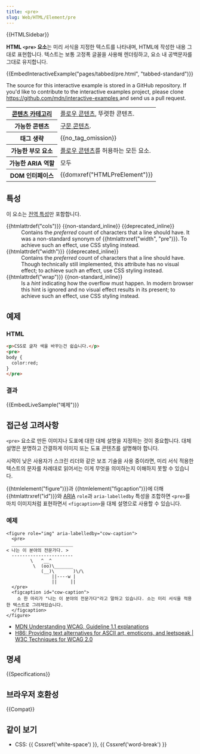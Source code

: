 ```yaml
---
title: <pre>
slug: Web/HTML/Element/pre
---
```


{{HTMLSidebar}}

**HTML `<pre>` 요소**는 미리 서식을 지정한 텍스트를 나타내며, HTML에 작성한 내용 그대로 표현합니다. 텍스트는 보통 고정폭 글꼴을 사용해 렌더링하고, 요소 내 공백문자를 그대로 유지합니다.

{{EmbedInteractiveExample("pages/tabbed/pre.html", "tabbed-standard")}}

<p class="hidden">The source for this interactive example is stored in a GitHub repository. If you'd like to contribute to the interactive examples project, please clone <a href="https://github.com/mdn/interactive-examples">https://github.com/mdn/interactive-examples </a>and send us a pull request.</p>

<table class="properties">
  <tbody>
    <tr>
      <th scope="row">
        <a href="/ko/docs/Web/Guide/HTML/컨텐트_카테고리">콘텐츠 카테고리</a>
      </th>
      <td>
        <a href="/ko/docs/Web/Guide/HTML/컨텐트_카테고리#구문_콘텐츠"
          >플로우 콘텐츠</a
        >, 뚜렷한 콘텐츠.
      </td>
    </tr>
    <tr>
      <th scope="row">가능한 콘텐츠</th>
      <td>
        <a href="/ko/docs/Web/Guide/HTML/컨텐트_카테고리#구문_콘텐츠"
          >구문 콘텐츠</a
        >.
      </td>
    </tr>
    <tr>
      <th scope="row">태그 생략</th>
      <td>{{no_tag_omission}}</td>
    </tr>
    <tr>
      <th scope="row">가능한 부모 요소</th>
      <td>
        <a href="/ko/docs/Web/Guide/HTML/컨텐트_카테고리#구문_콘텐츠"
          >플로우 콘텐츠</a
        >를 허용하는 모든 요소.
      </td>
    </tr>
    <tr>
      <th scope="row">가능한 ARIA 역할</th>
      <td>모두</td>
    </tr>
    <tr>
      <th scope="row">DOM 인터페이스</th>
      <td>{{domxref("HTMLPreElement")}}</td>
    </tr>
  </tbody>
</table>

## 특성

이 요소는 [전역 특성](/ko/docs/Web/HTML/Global_attributes)만 포함합니다.

<div class="hidden"><dl><dt>{{htmlattrdef("cols")}} {{non-standard_inline}} {{deprecated_inline}}</dt><dd>Contains the <em>preferred</em> count of characters that a line should have. It was a non-standard synonym of {{htmlattrxref("width", "pre")}}. To achieve such an effect, use CSS styling instead.</dd><dt>{{htmlattrdef("width")}} {{deprecated_inline}}</dt><dd>Contains the <em>preferred</em> count of characters that a line should have. Though technically still implemented, this attribute has no visual effect; to achieve such an effect, use CSS styling instead.</dd><dt>{{htmlattrdef("wrap")}} {{non-standard_inline}}</dt><dd>Is a <em>hint</em> indicating how the overflow must happen. In modern browser this hint is ignored and no visual effect results in its present; to achieve such an effect, use CSS styling instead.</dd></dl></div>

## 예제

### HTML

```html
<p>CSS로 글자 색을 바꾸는건 쉽습니다.</p>
<pre>
body {
  color:red;
}
</pre>
```

### 결과

{{EmbedLiveSample("예제")}}

## 접근성 고려사항

`<pre>` 요소로 만든 이미지나 도표에 대한 대체 설명을 지정하는 것이 중요합니다. 대체 설명은 분명하고 간결하게 이미지 또는 도표 콘텐츠를 설명해야 합니다.

시력이 낮은 사용자가 스크린 리더와 같은 보조 기술을 사용 중이라면, 미리 서식 적용한 텍스트의 문자를 차례대로 읽어서는 이게 무엇을 의미하는지 이해하지 못할 수 있습니다.

{{htmlelement("figure")}}과 {{htmlelement("figcaption")}}에 더해 {{htmlattrxref("id")}}와 [ARIA](/ko/docs/Web/Accessibility/ARIA) `role`과 `aria-labelledby` 특성을 조합하면 `<pre>`를 마치 이미지처럼 표현하면서 `<figcaption>`을 대체 설명으로 사용할 수 있습니다.

### 예제

```
<figure role="img" aria-labelledby="cow-caption">
  <pre>
  _______________________
< 나는 이 분야의 전문가다. >
  -----------------------
         \   ^__^
          \  (oo)\_______
             (__)\       )\/\
                 ||----w |
                 ||     ||
  </pre>
  <figcaption id="cow-caption">
    소 한 마리가 "나는 이 분야의 전문가다"라고 말하고 있습니다. 소는 미리 서식을 적용한 텍스트로 그려져있습니다.
  </figcaption>
</figure>
```

- [MDN Understanding WCAG, Guideline 1.1 explanations](/ko/docs/Web/Accessibility/Understanding_WCAG/Perceivable#Guideline_1.1_—_Providing_text_alternatives_for_non-text_content)
- [H86: Providing text alternatives for ASCII art, emoticons, and leetspeak | W3C Techniques for WCAG 2.0](https://www.w3.org/TR/WCAG20-TECHS/H86.html)

## 명세

{{Specifications}}

## 브라우저 호환성

{{Compat}}

## 같이 보기

- CSS: {{ Cssxref('white-space') }}, {{ Cssxref('word-break') }}
